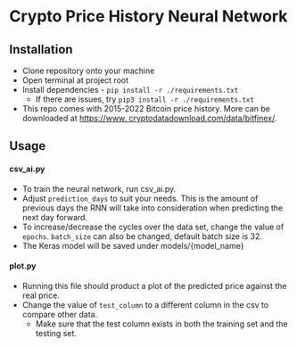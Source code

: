 # Crypto Price History Neural Network

## Installation
- Clone repository onto your machine
- Open terminal at project root
- Install dependencies - `pip install -r ./requirements.txt`
    - If there are issues, try `pip3 install -r ./requirements.txt`
- This repo comes with 2015-2022 Bitcoin price history. More can be downloaded at [https://www.
  cryptodatadownload.com/data/bitfinex/](https://www.cryptodatadownload.com/data/bitfinex/).

## Usage
#### csv_ai.py
- To train the neural network, run csv_ai.py.
- Adjust `prediction_days` to suit your needs. This is the amount of previous days the RNN 
  will take into consideration when predicting the next day forward.
- To increase/decrease the cycles over the data set, change the value of `epochs`. `batch_size` 
  can also be changed, default batch size is 32.
- The Keras model will be saved under models/{model_name}

#### plot.py
- Running this file should product a plot of the predicted price against the real price.
- Change the value of `test_column` to a different column in the csv to compare other data.
  - Make sure that the test column exists in both the training set and the testing set.
